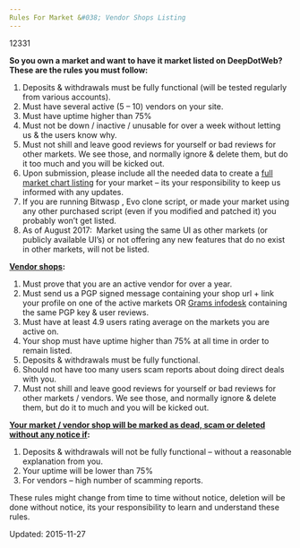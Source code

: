 ```yaml
---
Rules For Market &#038; Vendor Shops Listing
---
```

12331



<p><strong>So you own a market and want to have it market listed on DeepDotWeb? These are the rules you must follow:</strong></p>
<ol>
<li>Deposits &amp; withdrawals must be fully functional (will be tested regularly from various accounts).</li>
<li>Must have several active (5 &#8211; 10) vendors on your site.</li>
<li>Must have uptime higher than 75%</li>
<li>Must not be down / inactive / unusable for over a week without letting us &amp; the users know why.</li>
<li>Must not shill and leave good reviews for yourself or bad reviews for other markets. We see those, and normally ignore &amp; delete them, but do it too much and you will be kicked out.</li>
<li>Upon submission, please include all the needed data to create a <a href="http://www.deepdotweb.com/dark-net-market-comparison-chart/">full market chart listing</a> for your market &#8211; its your responsibility to keep us informed with any updates.</li>
<li>If you are running Bitwasp , Evo clone script, or made your market using any other purchased script (even if you modified and patched it) you probably won&#8217;t get listed.</li>
<li>As of August 2017:  Market using the same UI as other markets (or publicly available UI&#8217;s) or not offering any new features that do no exist in other markets, will not be listed.</li>
</ol>
<p><strong><span style="text-decoration: underline;">Vendor shops</span>:</strong></p>
<ol>
<li>Must prove that you are an active vendor for over a year.</li>
<li>Must send us a PGP signed message containing your shop url + link your profile on one of the active markets OR <a href="https://www.deepdotweb.com/2014/05/31/introducing-grams-infodesk-features-part-1/">Grams infodesk</a> containing the same PGP key &amp; user reviews.</li>
<li>Must have at least 4.9 users rating average on the markets you are active on.</li>
<li>Your shop must have uptime higher than 75% at all time in order to remain listed.</li>
<li>Deposits &amp; withdrawals must be fully functional.</li>
<li>Should not have too many users scam reports about doing direct deals with you.</li>
<li>Must not shill and leave good reviews for yourself or bad reviews for other markets / vendors. We see those, and normally ignore &amp; delete them, but do it to much and you will be kicked out.</li>
</ol>
<p><strong><span style="text-decoration: underline;">Your market / vendor shop will be marked as dead, scam or deleted without any notice if</span>:</strong></p>
<ol>
<li>Deposits &amp; withdrawals will not be fully functional &#8211; without a reasonable explanation from you.</li>
<li>Your uptime will be lower than 75%</li>
<li>For vendors &#8211; high number of scamming reports.</li>
</ol>
<p>These rules might change from time to time without notice, deletion will be done without notice, its your responsibility to learn and understand these rules.</p>


</div><!-- .entry /-->

Updated: 2015-11-27</span>


</div><!-- .post-inner -->
</article><!-- .-->

